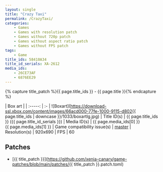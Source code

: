 ```yaml
---
layout: single
title: "Crazy Taxi"
permalink: /CrazyTaxi/
categories:
    - Games
    - Games with resolution patch
    - Games without 720p patch
    - Games without aspect ratio patch
    - Games without FPS patch
tags:
    - Game
title_ids: 58410A34
title_id_serials: XA-2612
media_ids:
    - 26CE73AF
    - 6876EE29
---
```

{% capture title_patch %}{{ page.title_ids }} - {{ page.title }}{% endcapture %}

| Box art                     |
| :-----:                     | :-
| ![Boxart](https://download-ssl.xbox.com/content/images/66acd000-77fe-1000-9115-d802{{ page.title_ids | downcase }}/1033/boxartlg.jpg)
| Title ID(s)                 | {{ page.title_ids }} ({{ page.title_id_serials }})
| Media ID(s)                 | {{ page.media_ids[0] }}<br>{{ page.media_ids[1] }}
| Game compatibility issue(s) | [master](https://github.com/xenia-project/game-compatibility/issues/1030)
| Resolution(s)               | 920x690
| FPS                         | 60

## Patches
* [{{ title_patch }}](https://github.com/xenia-canary/game-patches/blob/main/patches/{{ title_patch }}.patch.toml)
